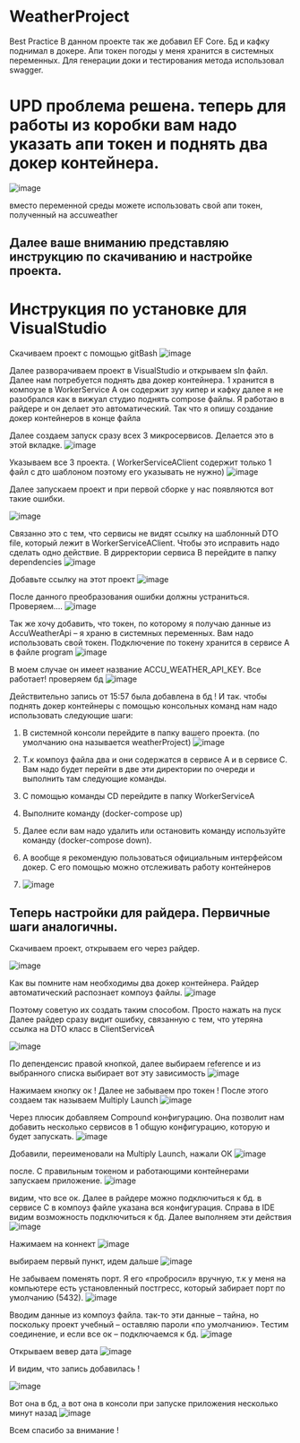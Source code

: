 # WeatherProject
Best Practice
В данном проекте так же добавил EF Core. Бд и кафку поднимал в докере. 
Апи токен погоды у меня хранится в системных переменных.
Для генерации доки и тестирования метода использовал swagger.

# UPD проблема решена. теперь для работы из коробки вам надо указать апи токен и поднять два докер контейнера.
![image](https://github.com/Cheasy101/WeatherProject/assets/70900183/21fa2895-e23e-4ddb-9aaf-3db09759cd8f) 

вместо переменной среды можете использовать свой апи токен, полученный на accuweather
## Далее ваше вниманию представляю инструкцию по скачиванию и настройке проекта.
# Инструкция по установке для VisualStudio
Скачиваем проект с помощью gitBash
![image](https://github.com/Cheasy101/WeatherProject/assets/70900183/4880e6dd-4a66-47fc-b839-fbf3f9547b2d)

Далее разворачиваем проект в VisualStudio и открываем sln файл.
Далее нам потребуется поднять два докер контейнера. 
1 хранится в компоузе в WorkerService A 
он содержит зуу кипер и кафку
далее я не разобрался как в вижуал студио поднять compose файлы. Я работаю в райдере и он делает это автоматический. Так что я опишу создание докер контейнеров в конце файла

Далее создаем запуск сразу всех 3 микросервисов. Делается это в этой вкладке.
![image](https://github.com/Cheasy101/WeatherProject/assets/70900183/a04b393a-4586-4e92-a2aa-1661270c9040)

Указываем все 3 проекта. ( WorkerServiceAClient содержит только 1 файл с дто шаблоном поэтому его указывать не нужно)
![image](https://github.com/Cheasy101/WeatherProject/assets/70900183/e5e681aa-ffa3-4256-8a4a-75c280503b2b)

Далее запускаем проект и при первой сборке у нас появляются вот такие ошибки. 
 
![image](https://github.com/Cheasy101/WeatherProject/assets/70900183/93d5c0da-becc-4cf2-9423-30c30c943035)

Связанно это с тем, что сервисы не видят ссылку на шаблонный DTO file, который лежит в WorkerServiceAClient. Чтобы это исправить надо сделать одно действие. 
В дирректории сервиса B перейдите в папку dependencies
![image](https://github.com/Cheasy101/WeatherProject/assets/70900183/7da0ba37-0749-498c-8f6b-3e4ffbd671e7)

Добавьте ссылку на этот проект 
![image](https://github.com/Cheasy101/WeatherProject/assets/70900183/103440e4-3dfc-49c5-9284-4132f75169c4)

После данного преобразования ошибки должны устраниться. 
Проверяем….
![image](https://github.com/Cheasy101/WeatherProject/assets/70900183/a7c2bd39-9d5a-4af8-8fba-ac1a9dc96a9a)

Так же хочу добавить, что токен, по которому я получаю данные из AccuWeatherApi – я храню в системных переменных. Вам надо использовать свой токен. 
Подключение по токену хранится в сервисе А в файле program
![image](https://github.com/Cheasy101/WeatherProject/assets/70900183/270ea453-d5c3-4148-8273-73dfeca925d7)

В моем случае он имеет название ACCU_WEATHER_API_KEY.
Все работает! 
проверяем бд
![image](https://github.com/Cheasy101/WeatherProject/assets/70900183/f0f78475-79f2-42b2-972b-793888302812)

Действительно запись от 15:57 была добавлена в бд ! 
И так.
чтобы поднять докер контейнеры с помощью консольных команд нам надо использовать следующие шаги:
1.	В системной консоли перейдите в папку вашего проекта. (по умолчанию она называется weatherProject)
![image](https://github.com/Cheasy101/WeatherProject/assets/70900183/e2e2a660-eed0-4d50-b8f7-e9096b106149)

3.	Т.к компоуз файла два и они содержатся в сервисе А и в сервисе С. Вам надо будет перейти в две эти директории по очереди и выполнить там следующие команды.
4.	С помощью команды CD перейдите в папку WorkerServiceA
5.	Выполните команду (docker-compose up)
6.	Далее если вам надо удалить или остановить команду используйте команду (docker-compose down).
7.	А вообще я рекомендую пользоваться официальным интерфейсом докер. С его помощью можно отслеживать работу контейнеров
8.	![image](https://github.com/Cheasy101/WeatherProject/assets/70900183/6e440994-15bd-414b-bea0-dcd8a47c2726)


## Теперь настройки для райдера. Первичные шаги аналогичны.
Скачиваем проект, открываем его через райдер.

![image](https://github.com/Cheasy101/WeatherProject/assets/70900183/b63a7c82-b2a1-4e70-91c3-358deda519fd)

Как вы помните нам необходимы два докер контейнера. Райдер автоматический распознает компоуз файлы.
![image](https://github.com/Cheasy101/WeatherProject/assets/70900183/145decc8-b094-43ad-970d-cade4641e0c0)

Поэтому советую их создать таким способом. Просто нажать на пуск
Далее райдер сразу видит ошибку, связанную с тем, что утеряна ссылка на DTO класс в ClientServiceA

![image](https://github.com/Cheasy101/WeatherProject/assets/70900183/3d6c1d06-3543-4b70-8935-cce2de5948ef)

По депенденсис правой кнопкой, далее выбираем reference и из выбранного списка выбирает вот эту зависимость
![image](https://github.com/Cheasy101/WeatherProject/assets/70900183/5603e8a7-befd-43d1-95c7-7cb790f943db)

Нажимаем кнопку ок ! 
Далее не забываем про токен ! 
После этого создаем так называем Multiply Launch
![image](https://github.com/Cheasy101/WeatherProject/assets/70900183/a7daf296-6175-4ae4-bc4f-1d5e833458c8)

Через плюсик добавляем Compound конфигурацию. Она позволит нам добавить несколько сервисов в 1 общую конфигурацию, которую и будет запускать.
![image](https://github.com/Cheasy101/WeatherProject/assets/70900183/0ce14724-658b-456d-a035-d5281304b767)

Добавили, переименовали на Multiply Launch, нажали ОК 
 ![image](https://github.com/Cheasy101/WeatherProject/assets/70900183/90a6b0f6-562c-45d2-87ca-cb43a844356a)
 
после. С правильным токеном и работающими контейнерами запускаем приложение.
![image](https://github.com/Cheasy101/WeatherProject/assets/70900183/053a87a2-a871-4065-812d-75cb5bdc2c52)

видим, что все ок.
Далее в райдере можно подключиться к бд. 
в сервисе С в компоуз файле указана вся конфигурация.
Справа в IDE видим возможность подключиться к бд.
Далее выполняем эти действия
![image](https://github.com/Cheasy101/WeatherProject/assets/70900183/5af6fc09-7a3c-4cc1-a719-82cf3582921e)

Нажимаем на коннект
![image](https://github.com/Cheasy101/WeatherProject/assets/70900183/810184c3-869e-450c-8442-971795aca98b)

выбираем первый пункт, идем дальше 
![image](https://github.com/Cheasy101/WeatherProject/assets/70900183/94f88b60-f474-46dd-a43e-66daf4816b67)

Не забываем поменять порт. 
Я его «пробросил» вручную, т.к у меня на компьютере есть установленный постгресс, который забирает порт по умолчанию (5432).
![image](https://github.com/Cheasy101/WeatherProject/assets/70900183/ffab3811-b30e-4003-92ea-9514c07fbb39)

Вводим данные из компоуз файла. 
так-то эти данные – тайна, но поскольку проект учебный – оставляю пароли «по умолчанию».
Тестим соединение, и если все ок – подключаемся к бд.
![image](https://github.com/Cheasy101/WeatherProject/assets/70900183/393fd5fe-29f5-4914-bf3f-04dbc2bf55ed)

Открываем вевер дата
![image](https://github.com/Cheasy101/WeatherProject/assets/70900183/5e46bff2-67a6-46ff-aae6-66dd5a86e260)

И видим, что запись добавилась ! 

![image](https://github.com/Cheasy101/WeatherProject/assets/70900183/a545fda4-d5ab-4484-9a0c-83bbfc4691aa)

Вот она в бд, а вот она в консоли при запуске приложения несколько минут назад
![image](https://github.com/Cheasy101/WeatherProject/assets/70900183/a873a8a8-5075-4028-bd29-84ea0819dad1)

Всем спасибо за внимание !
